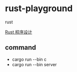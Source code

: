 # rust-playground

rust

[Rust 程序设计](https://kaisery.github.io/trpl-zh-cn/foreword.html)

## command

- cargo run --bin c
- cargo run --bin server
